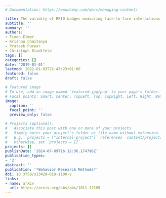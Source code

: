 ```yaml
---
# Documentation: https://wowchemy.com/docs/managing-content/

title: The validity of RFID badges measuring face-to-face interactions
subtitle: ''
summary: ''
authors:
- Timon Elmer
- Krishna Chaitanya
- Prateek Purwar
- Christoph Stadtfeld
tags: []
categories: []
date: '2019-01-01'
lastmod: 2022-01-03T21:47:23+01:00
featured: false
draft: false

# Featured image
# To use, add an image named `featured.jpg/png` to your page's folder.
# Focal points: Smart, Center, TopLeft, Top, TopRight, Left, Right, BottomLeft, Bottom, BottomRight.
image:
  caption: ''
  focal_point: ''
  preview_only: false

# Projects (optional).
#   Associate this post with one or more of your projects.
#   Simply enter your project's folder or file name without extension.
#   E.g. `projects = ["internal-project"]` references `content/project/deep-learning/index.md`.
#   Otherwise, set `projects = []`.
projects: []
publishDate: '2024-07-09T16:12:36.174796Z'
publication_types:
- '2'
abstract: ''
publication: '*Behavior Research Methods*'
doi: 10.3758/s13428-018-1180-y
links:
- name: arXiv
  url: https://arxiv.org/abs/abs/1811.12189
---
```

